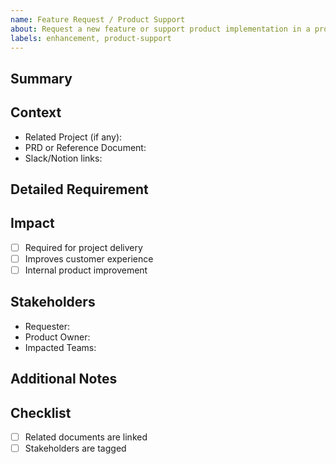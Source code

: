 ```yaml
---
name: Feature Request / Product Support
about: Request a new feature or support product implementation in a project
labels: enhancement, product-support
---
```


## Summary
<!-- Briefly describe the feature request or product support needed -->

## Context
- Related Project (if any):
- PRD or Reference Document: 
- Slack/Notion links: 

## Detailed Requirement
<!-- Describe the requirement clearly. What needs to be built or supported? -->

## Impact
- [ ] Required for project delivery
- [ ] Improves customer experience
- [ ] Internal product improvement

## Stakeholders
- Requester:
- Product Owner:
- Impacted Teams:

## Additional Notes
<!-- Anything else we should know? -->

## Checklist
- [ ] Related documents are linked
- [ ] Stakeholders are tagged
